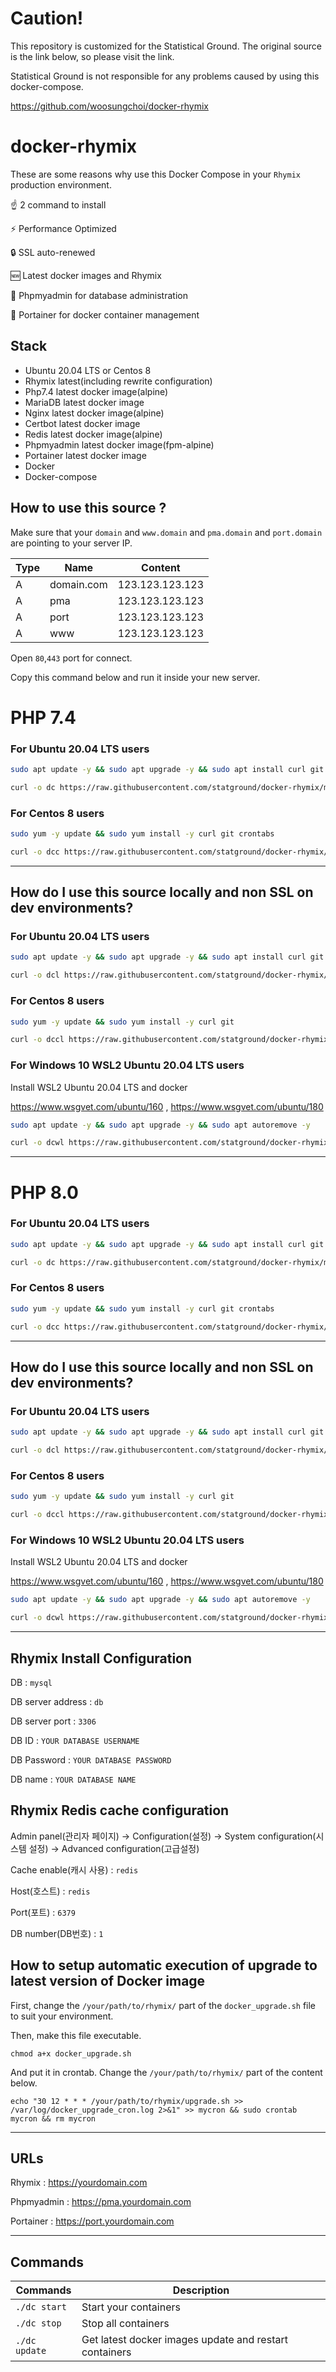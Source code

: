 # Caution!

This repository is customized for the Statistical Ground. The original source is the link below, so please visit the link.

Statistical Ground is not responsible for any problems caused by using this docker-compose.

https://github.com/woosungchoi/docker-rhymix

# docker-rhymix

These are some reasons why use this Docker Compose in your `Rhymix` production environment.

☝️ 2 command to install

⚡ Performance Optimized

🔒 SSL auto-renewed

🆕 Latest docker images and Rhymix

🚧 Phpmyadmin for database administration

🚢 Portainer for docker container management

## Stack

- Ubuntu 20.04 LTS or Centos 8
- Rhymix latest(including rewrite configuration)
- Php7.4 latest docker image(alpine)
- MariaDB latest docker image
- Nginx latest docker image(alpine)
- Certbot latest docker image
- Redis latest docker image(alpine)
- Phpmyadmin latest docker image(fpm-alpine)
- Portainer latest docker image
- Docker
- Docker-compose

## How to use this source ?

Make sure that your `domain` and `www.domain` and `pma.domain` and `port.domain` are pointing to your server IP.

| Type | Name | Content |
| - | - | - |
| A | domain.com | 123.123.123.123 |
| A | pma | 123.123.123.123 |
| A | port | 123.123.123.123 |
| A | www | 123.123.123.123 |

Open `80`,`443` port for connect.

Copy this command below and run it inside your new server. 

# PHP 7.4

### For Ubuntu 20.04 LTS users

```bash
sudo apt update -y && sudo apt upgrade -y && sudo apt install curl git cron -y && sudo apt autoremove -y
```

```bash
curl -o dc https://raw.githubusercontent.com/statground/docker-rhymix/main/dc && bash dc setup && rm -f dc
```

### For Centos 8 users

```bash
sudo yum -y update && sudo yum install -y curl git crontabs
```

```bash
curl -o dcc https://raw.githubusercontent.com/statground/docker-rhymix/main/dcc && bash dcc setup && rm -f dcc
```

---

## How do I use this source locally and non SSL on dev environments?

### For Ubuntu 20.04 LTS users

```bash
sudo apt update -y && sudo apt upgrade -y && sudo apt install curl git -y && sudo apt autoremove -y
```

```bash
curl -o dcl https://raw.githubusercontent.com/statground/docker-rhymix/main/dcl && bash dcl setup && rm -f dcl
```

### For Centos 8 users

```bash
sudo yum -y update && sudo yum install -y curl git
```

```bash
curl -o dccl https://raw.githubusercontent.com/statground/docker-rhymix/main/dccl && bash dccl setup && rm -f dccl
```

### For Windows 10 WSL2 Ubuntu 20.04 LTS users

Install WSL2 Ubuntu 20.04 LTS and docker

https://www.wsgvet.com/ubuntu/160 , https://www.wsgvet.com/ubuntu/180

```bash
sudo apt update -y && sudo apt upgrade -y && sudo apt autoremove -y
```

```bash
curl -o dcwl https://raw.githubusercontent.com/statground/docker-rhymix/main/dcwl && bash dcwl setup && rm -f dcwl
```

---

# PHP 8.0

### For Ubuntu 20.04 LTS users

```bash
sudo apt update -y && sudo apt upgrade -y && sudo apt install curl git cron -y && sudo apt autoremove -y
```

```bash
curl -o dc https://raw.githubusercontent.com/statground/docker-rhymix/main/dc-8.0 && bash dc setup && rm -f dc
```

### For Centos 8 users

```bash
sudo yum -y update && sudo yum install -y curl git crontabs
```

```bash
curl -o dcc https://raw.githubusercontent.com/statground/docker-rhymix/main/dcc-8.0 && bash dcc setup && rm -f dcc
```

---

## How do I use this source locally and non SSL on dev environments?

### For Ubuntu 20.04 LTS users

```bash
sudo apt update -y && sudo apt upgrade -y && sudo apt install curl git -y && sudo apt autoremove -y
```

```bash
curl -o dcl https://raw.githubusercontent.com/statground/docker-rhymix/main/dcl-8.0 && bash dcl setup && rm -f dcl
```

### For Centos 8 users

```bash
sudo yum -y update && sudo yum install -y curl git
```

```bash
curl -o dccl https://raw.githubusercontent.com/statground/docker-rhymix/main/dccl-8.0 && bash dccl setup && rm -f dccl
```

### For Windows 10 WSL2 Ubuntu 20.04 LTS users

Install WSL2 Ubuntu 20.04 LTS and docker

https://www.wsgvet.com/ubuntu/160 , https://www.wsgvet.com/ubuntu/180

```bash
sudo apt update -y && sudo apt upgrade -y && sudo apt autoremove -y
```

```bash
curl -o dcwl https://raw.githubusercontent.com/statground/docker-rhymix/main/dcwl-8.0 && bash dcwl setup && rm -f dcwl
```

---

## Rhymix Install Configuration

DB : `mysql`

DB server address : `db`

DB server port : `3306`

DB ID : `YOUR DATABASE USERNAME`

DB Password : `YOUR DATABASE PASSWORD`

DB name : `YOUR DATABASE NAME`


## Rhymix Redis cache configuration

Admin panel(관리자 페이지) -> Configuration(설정) -> System configuration(시스템 설정) -> Advanced configuration(고급설정)

Cache enable(캐시 사용) : `redis`

Host(호스트) : `redis`

Port(포트) : `6379`

DB number(DB번호) : `1`

## How to setup automatic execution of upgrade to latest version of Docker image

First, change the `/your/path/to/rhymix/` part of the `docker_upgrade.sh` file to suit your environment.

Then, make this file executable.

```
chmod a+x docker_upgrade.sh
```

And put it in crontab. Change the `/your/path/to/rhymix/` part of the content below.

```
echo "30 12 * * * /your/path/to/rhymix/upgrade.sh >> /var/log/docker_upgrade_cron.log 2>&1" >> mycron && sudo crontab mycron && rm mycron
```

---

## URLs

Rhymix : https://yourdomain.com

Phpmyadmin : https://pma.yourdomain.com

Portainer : https://port.yourdomain.com

---

## Commands

| Commands  | Description  |
|---|---|
| `./dc start`  | Start your containers  |
| `./dc stop`  | Stop all containers  |
| `./dc update`  | Get latest docker images update and restart containers |

